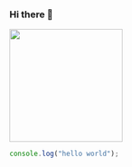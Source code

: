 ### Hi there 👋
<img src="https://media.tenor.com/fv3YfwLjdZUAAAAd/klee-genshin-impact.gif" width="200"/>

```js
console.log("hello world");
```
<!--
**nabilaafifa/nabilaafifa** is a ✨ _special_ ✨ repository because its `README.md` (this file) appears on your GitHub profile.

Here are some ideas to get you started:

- 🔭 I’m currently working on ...
- 🌱 I’m currently learning ...
- 👯 I’m looking to collaborate on ...
- 🤔 I’m looking for help with ...
- 💬 Ask me about ...
- 📫 How to reach me: ...
- 😄 Pronouns: ...
- ⚡ Fun fact: ...
-->
